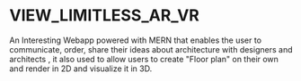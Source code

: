 # VIEW_LIMITLESS_AR_VR
An Interesting Webapp powered with MERN that enables the user to communicate, order, share their ideas about architecture with designers and architects , it also used to allow users to create "Floor plan" on their own and render in 2D and visualize it in 3D.
